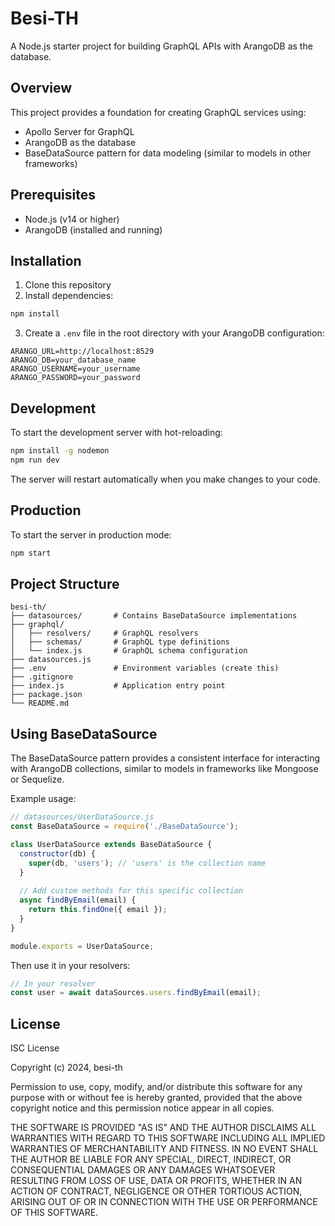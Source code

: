 # Besi-TH

A Node.js starter project for building GraphQL APIs with ArangoDB as the database.

## Overview

This project provides a foundation for creating GraphQL services using:
- Apollo Server for GraphQL
- ArangoDB as the database
- BaseDataSource pattern for data modeling (similar to models in other frameworks)

## Prerequisites

- Node.js (v14 or higher)
- ArangoDB (installed and running)

## Installation

1. Clone this repository
2. Install dependencies:

```bash
npm install
```

3. Create a `.env` file in the root directory with your ArangoDB configuration:

```
ARANGO_URL=http://localhost:8529
ARANGO_DB=your_database_name
ARANGO_USERNAME=your_username
ARANGO_PASSWORD=your_password
```

## Development

To start the development server with hot-reloading:

```bash
npm install -g nodemon
npm run dev
```

The server will restart automatically when you make changes to your code.

## Production

To start the server in production mode:

```bash
npm start
```

## Project Structure

```
besi-th/
├── datasources/       # Contains BaseDataSource implementations
├── graphql/
│   ├── resolvers/     # GraphQL resolvers
│   ├── schemas/       # GraphQL type definitions
│   └── index.js       # GraphQL schema configuration
├── datasources.js     
├── .env               # Environment variables (create this)
├── .gitignore
├── index.js           # Application entry point
├── package.json
└── README.md
```

## Using BaseDataSource

The BaseDataSource pattern provides a consistent interface for interacting with ArangoDB collections, similar to models in frameworks like Mongoose or Sequelize.

Example usage:

```javascript
// datasources/UserDataSource.js
const BaseDataSource = require('./BaseDataSource');

class UserDataSource extends BaseDataSource {
  constructor(db) {
    super(db, 'users'); // 'users' is the collection name
  }
  
  // Add custom methods for this specific collection
  async findByEmail(email) {
    return this.findOne({ email });
  }
}

module.exports = UserDataSource;
```

Then use it in your resolvers:

```javascript
// In your resolver
const user = await dataSources.users.findByEmail(email);
```

## License

ISC License

Copyright (c) 2024, besi-th

Permission to use, copy, modify, and/or distribute this software for any
purpose with or without fee is hereby granted, provided that the above
copyright notice and this permission notice appear in all copies.

THE SOFTWARE IS PROVIDED "AS IS" AND THE AUTHOR DISCLAIMS ALL WARRANTIES
WITH REGARD TO THIS SOFTWARE INCLUDING ALL IMPLIED WARRANTIES OF
MERCHANTABILITY AND FITNESS. IN NO EVENT SHALL THE AUTHOR BE LIABLE FOR
ANY SPECIAL, DIRECT, INDIRECT, OR CONSEQUENTIAL DAMAGES OR ANY DAMAGES
WHATSOEVER RESULTING FROM LOSS OF USE, DATA OR PROFITS, WHETHER IN AN
ACTION OF CONTRACT, NEGLIGENCE OR OTHER TORTIOUS ACTION, ARISING OUT OF
OR IN CONNECTION WITH THE USE OR PERFORMANCE OF THIS SOFTWARE.
